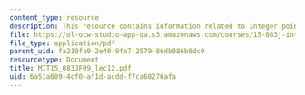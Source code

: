 ```yaml
---
content_type: resource
description: This resource contains information related to integer points in lattices.
file: https://ol-ocw-studio-app-qa.s3.amazonaws.com/courses/15-083j-integer-programming-and-combinatorial-optimization-fall-2009/6a51a6894cf0af1dacddf7ca68276afa_MIT15_083JF09_lec12.pdf
file_type: application/pdf
parent_uid: fa219fa9-2e40-9fa7-2579-86db986b0dc9
resourcetype: Document
title: MIT15_083JF09_lec12.pdf
uid: 6a51a689-4cf0-af1d-acdd-f7ca68276afa
---
```

